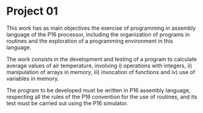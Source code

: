# Project 01

This work has as main objectives the exercise of programming in assembly language of the P16 processor, including the organization of programs in routines and the exploration of a programming environment in this language.

The work consists in the development and testing of a program to calculate average values ​​of air temperature, involving i) operations with integers, ii) manipulation of arrays in memory, iii) invocation of functions and iv) use of variables in memory.

The program to be developed must be written in P16 assembly language, respecting all the rules of the P16 convention for the use of routines, and its test must be carried out using the P16 simulator.
